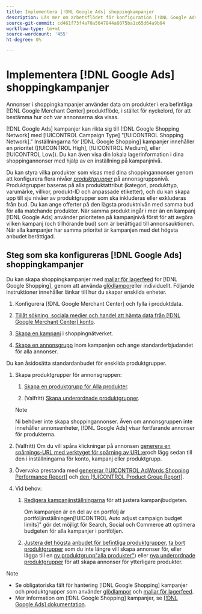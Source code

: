 ```yaml
---
title: Implementera [!DNL Google Ads] shoppingkampanjer
description: Läs mer om arbetsflödet för konfiguration [!DNL Google Ads] shoppingkampanjer.
source-git-commit: cd461f73f4a70a5647844a6075ba1c65d64a9b04
workflow-type: tm+mt
source-wordcount: '455'
ht-degree: 0%

---
```


# Implementera [!DNL Google Ads] shoppingkampanjer

Annonser i shoppingkampanjer använder data om produkter i era befintliga [!DNL Google Merchant Center] produktflöde, i stället för nyckelord, för att bestämma hur och var annonserna ska visas.

[!DNL Google Ads] kampanjer kan rikta sig till [!DNL Google Shopping Network] med [!UICONTROL Campaign Type] &quot;[!UICONTROL Shopping Network].&quot; Inställningarna för [!DNL Google Shopping] kampanjer innehåller en prioritet ([!UICONTROL High], [!UICONTROL Medium], eller [!UICONTROL Low]). Du kan även visa din lokala lagerinformation i dina shoppingannonser med hjälp av en inställning på kampanjnivå.

Du kan styra vilka produkter som visas med dina shoppingannonser genom att konfigurera flera nivåer *[produktgrupper](/help/search-social-commerce/campaign-management/campaigns/product-group-about.md)* på annonsgruppsnivå. Produktgrupper baseras på alla produktattribut (kategori, produkttyp, varumärke, villkor, produkt-ID och anpassade etiketter), och du kan skapa upp till sju nivåer av produktgrupper som ska inkluderas eller exkluderas från bud. Du kan ange offerter på den lägsta produktnivån med samma bud för alla matchande produkter. När samma produkt ingår i mer än en kampanj [!DNL Google Ads] använder prioriteten på kampanjnivå först för att avgöra vilken kampanj (och tillhörande bud) som är berättigad till annonsauktionen. När alla kampanjer har samma prioritet är kampanjen med det högsta anbudet berättigad.

## Steg som ska konfigureras [!DNL Google Ads] shoppingkampanjer

Du kan skapa shoppingkampanjer med [mallar för lagerfeed](/help/search-social-commerce/campaign-management/inventory-feeds/inventory-feeds-about.md) for [!DNL Google Shopping], genom att använda [glödlampor](/help/search-social-commerce/campaign-management/bulksheets/bulksheet-about.md)eller individuellt. Följande instruktioner innehåller länkar till hur du skapar enskilda enheter.

1. Konfigurera [!DNL Google Merchant Center] och fylla i produktdata.

1. [Tillåt sökning, sociala medier och handel att hämta data från [!DNL Google Merchant Center] konto](/help/search-social-commerce/campaign-management/accounts/merchant-account-manage.md).

1. [Skapa en kampanj](/help/search-social-commerce/campaign-management/campaigns/campaign-manage.md) i shoppingnätverket.

1. [Skapa en annonsgrupp](/help/search-social-commerce/campaign-management/campaigns/ad-group-manage.md) inom kampanjen och ange standarderbjudandet för alla annonser.

Du kan åsidosätta standardanbudet för enskilda produktgrupper.

1. Skapa produktgrupper för annonsgruppen:

   1. [Skapa en produktgrupp för Alla produkter](/help/search-social-commerce/campaign-management/campaigns/product-group-manage.md).

   1. (Valfritt) [Skapa underordnade produktgrupper](/help/search-social-commerce/campaign-management/campaigns/product-group-manage.md).
   >[!NOTE]
   >Ni behöver inte skapa shoppingannonser. Även om annonsgruppen inte innehåller annonsenheter, [!DNL Google Ads] visar fortfarande annonser för produkterna.

1. (Valfritt) Om du vill spåra klickningar på annonsen [generera en spårnings-URL med verktyget för spårning av URL:er](/help/search-social-commerce/tools/click-tracking-url-generate.md)och lägg sedan till den i inställningarna för konto, kampanj eller produktgrupp.

1. Övervaka prestanda med [genererar [!UICONTROL AdWords Shopping Performance Report]](/help/search-social-commerce/reports/management/specialty/specialty-report-generate.md) och [den [!UICONTROL Product Group Report]](/help/search-social-commerce/reports/management/basic-advanced/basic-advanced-report-generate.md).

1. Vid behov:

   1. [Redigera kampanjinställningarna](/help/search-social-commerce/campaign-management/campaigns/campaign-manage.md) för att justera kampanjbudgeten.

      Om kampanjen är en del av en portfölj är portföljinställningen[!UICONTROL Auto adjust campaign budget limits]&quot; gör det möjligt för Search, Social och Commerce att optimera budgeten för alla kampanjer i portföljen.

   1. [Justera det högsta anbudet för befintliga produktgrupper](/help/search-social-commerce/campaign-management/campaigns/product-group-manage.md), [ta bort produktgrupper](/help/search-social-commerce/campaign-management/campaigns/product-group-manage.md) som du inte längre vill skapa annonser för, eller lägga till en [ny produktgrupp&quot;alla produkter&quot;](/help/search-social-commerce/campaign-management/campaigns/product-group-manage.md)) eller [nya underordnade produktgrupper](/help/search-social-commerce/campaign-management/campaigns/product-group-manage.md) för att skapa annonser för ytterligare produkter.

>[!NOTE]
>
>* Se obligatoriska fält för hantering [!DNL Google Shopping] kampanjer och produktgrupper som använder [glödlampor](/help/search-social-commerce/campaign-management/bulksheets/bulksheet-data-formats/bulksheet-data-google.md) och [mallar för lagerfeed](/help/search-social-commerce/campaign-management/inventory-feeds/ad-templates/template-google-shopping.md).
>* Mer information om [!DNL Google Shopping] kampanjer, se [[!DNL Google Ads] dokumentation](https://support.google.com/google-ads/answer/2454022).

